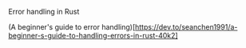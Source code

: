Error handling in Rust

(A beginner's guide to error handling)[https://dev.to/seanchen1991/a-beginner-s-guide-to-handling-errors-in-rust-40k2]
